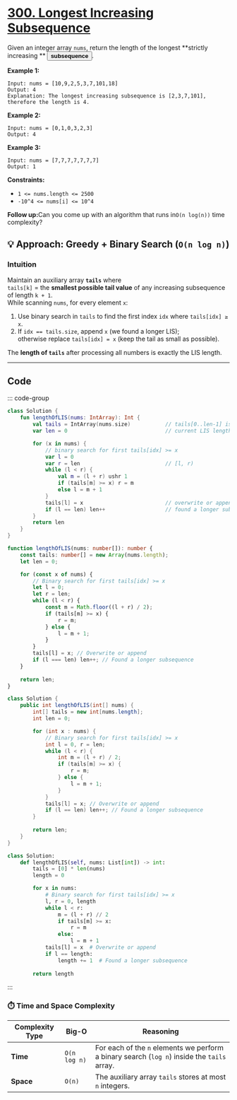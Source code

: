 # [300. Longest Increasing Subsequence](https://leetcode.com/problems/longest-increasing-subsequence/description/?envType=study-plan-v2&envId=top-interview-150)

Given an integer array <code>nums</code>, return the length of the longest **strictly increasing ** <button type="button" aria-haspopup="dialog" aria-expanded="false" aria-controls="radix-:rs:" data-state="closed" class="">**subsequence** </button>.

**Example 1:** 

```
Input: nums = [10,9,2,5,3,7,101,18]
Output: 4
Explanation: The longest increasing subsequence is [2,3,7,101], therefore the length is 4.
```

**Example 2:** 

```
Input: nums = [0,1,0,3,2,3]
Output: 4
```

**Example 3:** 

```
Input: nums = [7,7,7,7,7,7,7]
Output: 1
```

**Constraints:** 

- <code>1 <= nums.length <= 2500</code>
- <code>-10^4 <= nums[i] <= 10^4</code>

<b>Follow up:</b>Can you come up with an algorithm that runs in<code>O(n log(n))</code> time complexity?

## 💡 Approach: Greedy + Binary Search (`O(n log n)`)

### Intuition  
Maintain an auxiliary array **`tails`** where  
`tails[k]` = the **smallest possible tail value** of any increasing subsequence of length `k + 1`.  
While scanning `nums`, for every element `x`:

1. Use binary search in `tails` to find the first index `idx` where `tails[idx] ≥ x`.  
2. If `idx == tails.size`, append `x` (we found a longer LIS);  
   otherwise replace `tails[idx] = x` (keep the tail as small as possible).

The **length of `tails`** after processing all numbers is exactly the LIS length.

---

## Code

::: code-group

```kotlin [Kotlin]
class Solution {
    fun lengthOfLIS(nums: IntArray): Int {
        val tails = IntArray(nums.size)           // tails[0..len-1] is valid
        var len = 0                               // current LIS length

        for (x in nums) {
            // binary search for first tails[idx] >= x
            var l = 0
            var r = len                           // [l, r)
            while (l < r) {
                val m = (l + r) ushr 1
                if (tails[m] >= x) r = m
                else l = m + 1
            }
            tails[l] = x                          // overwrite or append
            if (l == len) len++                   // found a longer subsequence
        }
        return len
    }
}
```

```typescript [TypeScript]
function lengthOfLIS(nums: number[]): number {
    const tails: number[] = new Array(nums.length);
    let len = 0;

    for (const x of nums) {
        // Binary search for first tails[idx] >= x
        let l = 0;
        let r = len;
        while (l < r) {
            const m = Math.floor((l + r) / 2);
            if (tails[m] >= x) {
                r = m;
            } else {
                l = m + 1;
            }
        }
        tails[l] = x; // Overwrite or append
        if (l === len) len++; // Found a longer subsequence
    }
    
    return len;
}
```

```java [Java]
class Solution {
    public int lengthOfLIS(int[] nums) {
        int[] tails = new int[nums.length];
        int len = 0;

        for (int x : nums) {
            // Binary search for first tails[idx] >= x
            int l = 0, r = len;
            while (l < r) {
                int m = (l + r) / 2;
                if (tails[m] >= x) {
                    r = m;
                } else {
                    l = m + 1;
                }
            }
            tails[l] = x; // Overwrite or append
            if (l == len) len++; // Found a longer subsequence
        }
        
        return len;
    }
}
```

```python [Python]
class Solution:
    def lengthOfLIS(self, nums: List[int]) -> int:
        tails = [0] * len(nums)
        length = 0

        for x in nums:
            # Binary search for first tails[idx] >= x
            l, r = 0, length
            while l < r:
                m = (l + r) // 2
                if tails[m] >= x:
                    r = m
                else:
                    l = m + 1
            tails[l] = x  # Overwrite or append
            if l == length:
                length += 1  # Found a longer subsequence
        
        return length
```

:::

### ⏱️ Time and Space Complexity

| Complexity Type | Big-O        | Reasoning |
|-----------------|--------------|-----------|
| **Time**        | `O(n log n)` | For each of the `n` elements we perform a binary search (`log n`) inside the `tails` array. |
| **Space**       | `O(n)`       | The auxiliary array `tails` stores at most `n` integers. |

